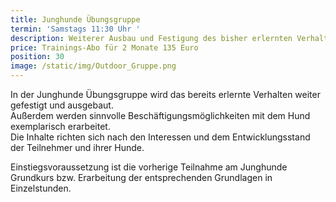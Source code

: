 ```yaml
---
title: Junghunde Übungsgruppe
termin: 'Samstags 11:30 Uhr '
description: Weiterer Ausbau und Festigung des bisher erlernten Verhaltens.
price: Trainings-Abo für 2 Monate 135 Euro
position: 30
image: /static/img/Outdoor_Gruppe.png
---
```

In der Junghunde Übungsgruppe wird das bereits erlernte Verhalten weiter gefestigt und ausgebaut. \
Außerdem werden sinnvolle Beschäftigungsmöglichkeiten mit dem Hund exemplarisch erarbeitet. \
Die Inhalte richten sich nach den Interessen und dem Entwicklungsstand der Teilnehmer und ihrer Hunde.

Einstiegsvoraussetzung ist die vorherige Teilnahme am Junghunde Grundkurs bzw. Erarbeitung der entsprechenden Grundlagen in Einzelstunden.
